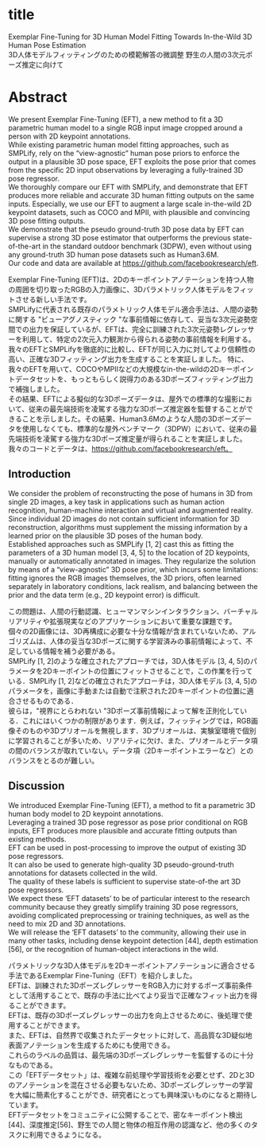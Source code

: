 # title
Exemplar Fine-Tuning for 3D Human Model Fitting Towards In-the-Wild 3D Human Pose Estimation  
3D人体モデルフィッティングのための模範解答の微調整 野生の人間の3次元ポーズ推定に向けて

# Abstract
We present Exemplar Fine-Tuning (EFT), a new method to fit a 3D parametric human model to a single RGB input image cropped around a person with 2D keypoint annotations.   
While existing parametric human model fitting approaches, such as SMPLify, rely on the “view-agnostic” human pose priors to enforce the output in a plausible 3D pose space, EFT exploits the pose prior that comes from the specific 2D input observations by leveraging a fully-trained 3D pose regressor.   
We thoroughly compare our EFT with SMPLify, and demonstrate that EFT produces more reliable and accurate 3D human fitting outputs on the same inputs. 
Especially, we use our EFT to augment a large scale in-the-wild 2D keypoint datasets, such as COCO and MPII, with plausible and convincing 3D pose fitting outputs.   
We demonstrate that the pseudo ground-truth 3D pose data by EFT can supervise a strong 3D pose estimator that outperforms the previous state-of-the-art in the standard outdoor benchmark (3DPW), even without using any ground-truth 3D human pose datasets such as Human3.6M.   
Our code and data are available at https://github.com/facebookresearch/eft.

Exemplar Fine-Tuning (EFT)は、2Dのキーポイントアノテーションを持つ人物の周囲を切り取ったRGBの入力画像に、3Dパラメトリック人体モデルをフィットさせる新しい手法です。  
SMPLifyに代表される既存のパラメトリック人体モデル適合手法は、人間の姿勢に関する "ビューアグノスティック "な事前情報に依存して、妥当な3次元姿勢空間での出力を保証しているが、EFTは、完全に訓練された3次元姿勢レグレッサーを利用して、特定の2次元入力観測から得られる姿勢の事前情報を利用する。  
我々のEFTとSMPLifyを徹底的に比較し、EFTが同じ入力に対してより信頼性の高い、正確な3Dフィッティング出力を生成することを実証しました。
特に、我々のEFTを用いて、COCOやMPIIなどの大規模なin-the-wildの2Dキーポイントデータセットを、もっともらしく説得力のある3Dポーズフィッティング出力で補強しました。  
その結果、EFTによる擬似的な3Dポーズデータは、屋外での標準的な撮影において、従来の最先端技術を凌駕する強力な3Dポーズ推定器を監督することができることを示しました。その結果、Human3.6Mのような人間の3Dポーズデータを使用しなくても、標準的な屋外ベンチマーク（3DPW）において、従来の最先端技術を凌駕する強力な3Dポーズ推定量が得られることを実証しました。  
我々のコードとデータは、https://github.com/facebookresearch/eft。

## Introduction
We consider the problem of reconstructing the pose of humans in 3D from single 2D images, a key task in applications such as human action recognition, human-machine interaction and virtual and augmented reality.   
Since individual 2D images do not contain sufficient information for 3D reconstruction, algorithms must supplement the missing information by a learned prior on the plausible 3D poses of the human body.   
Established approaches such as SMPLify [1, 2] cast this as fitting the parameters of a 3D human model [3, 4, 5] to the location of 2D keypoints, manually or automatically annotated in images. 
They regularize the solution by means of a “view-agnostic” 3D pose prior, which incurs some limitations: fitting ignores the RGB images themselves, the 3D priors, often learned separately in laboratory conditions, lack realism, and balancing between the prior and the data term (e.g., 2D keypoint error) is difficult.

この問題は、人間の行動認識、ヒューマンマシンインタラクション、バーチャルリアリティや拡張現実などのアプリケーションにおいて重要な課題です。  
個々の2D画像には、3D再構成に必要な十分な情報が含まれていないため、アルゴリズムは、人体の妥当な3Dポーズに関する学習済みの事前情報によって、不足している情報を補う必要がある。  
SMPLify [1, 2]のような確立されたアプローチでは，3D人体モデル [3, 4, 5]のパラメータを2Dキーポイントの位置にフィットさせることで，この作業を行っている．SMPLify [1, 2]などの確立されたアプローチは，3D人体モデル [3, 4, 5]のパラメータを，画像に手動または自動で注釈された2Dキーポイントの位置に適合させるものである．  
彼らは，"視界にとらわれない "3Dポーズ事前情報によって解を正則化している．これにはいくつかの制限があります．例えば，フィッティングでは，RGB画像そのものや3Dプリオールを無視します．3Dプリオールは、実験室環境で個別に学習されることが多いため、リアリティに欠け、また、プリオールとデータ項の間のバランスが取れていない。データ項（2Dキーポイントエラーなど）とのバランスをとるのが難しい。

##  Discussion
We introduced Exemplar Fine-Tuning (EFT), a method to fit a parametric 3D human body model to 2D keypoint annotations.   
Leveraging a trained 3D pose regressor as pose prior conditional on RGB inputs, EFT produces more plausible and accurate fitting outputs than existing methods.   
EFT can be used in post-processing to improve the output of existing 3D pose regressors.   
It can also be used to generate high-quality 3D pseudo-ground-truth annotations for datasets collected in the wild.   
The quality of these labels is sufficient to supervise state-of-the art 3D pose regressors.   
We expect these ‘EFT datasets’ to be of particular interest to the research community because they greatly simplify training 3D pose regressors, avoiding complicated preprocessing or training techniques, as well as the need to mix 2D and 3D annotations.   
We will release the ‘EFT datasets’ to the community, allowing their use in many other tasks, including dense keypoint detection [44], depth estimation [56], or the recognition of human-object interactions in the wild.

パラメトリックな3D人体モデルを2Dキーポイントアノテーションに適合させる手法であるExemplar Fine-Tuning（EFT）を紹介しました。  
EFTは、訓練された3DポーズレグレッサーをRGB入力に対するポーズ事前条件として活用することで、既存の手法に比べてより妥当で正確なフィット出力を得ることができます。  
EFTは、既存の3Dポーズレグレッサーの出力を向上させるために、後処理で使用することができます。  
また、EFTは、自然界で収集されたデータセットに対して、高品質な3D疑似地表面アノテーションを生成するためにも使用できる。  
これらのラベルの品質は、最先端の3Dポーズレグレッサーを監督するのに十分なものである。  
この「EFTデータセット」は、複雑な前処理や学習技術を必要とせず、2Dと3Dのアノテーションを混在させる必要もないため、3Dポーズレグレッサーの学習を大幅に簡素化することができ、研究者にとっても興味深いものになると期待しています。  
EFTデータセットをコミュニティに公開することで、密なキーポイント検出[44]、深度推定[56]、野生での人間と物体の相互作用の認識など、他の多くのタスクに利用できるようになる。
